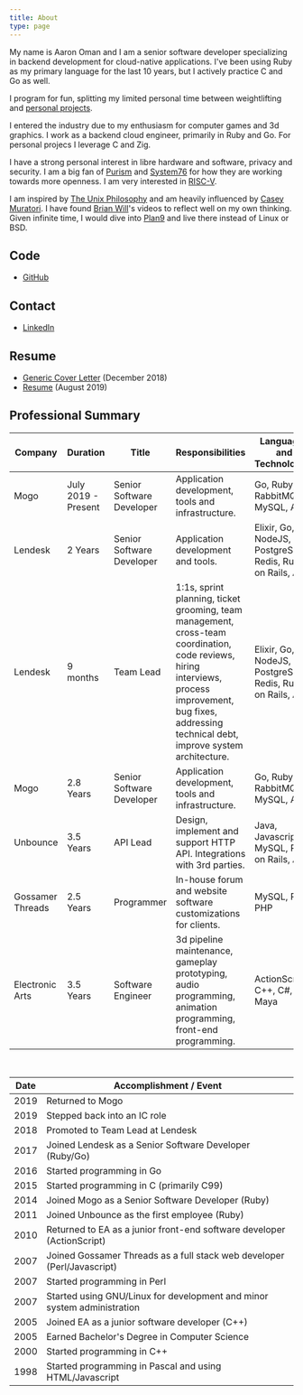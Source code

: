 ```yaml
---
title: About
type: page
---
```


My name is Aaron Oman and I am a senior software developer specializing in
backend development for cloud-native applications.  I've been using Ruby as my
primary language for the last 10 years, but I actively practice C and Go as
well.

I program for fun, splitting my limited personal time between weightlifting and
[personal projects](/projects/).

I entered the industry due to my enthusiasm for computer games and 3d graphics.
I work as a backend cloud engineer, primarily in Ruby and Go.  For personal
projecs I leverage C and Zig.

I have a strong personal interest in libre hardware and software, privacy and
security.  I am a big fan of [Purism](https://puri.sm/why-purism/) and
[System76](https://blog.system76.com/post/179592732883/system76-on-us-manufacturing-and-open-hardware)
for how they are working towards more openness. I am very interested in
[RISC-V](https://riscv.org/why-risc-v/).

I am inspired by [The Unix Philosophy](https://en.wikipedia.org/wiki/Unix_philosophy) and am heavily influenced by
[Casey Muratori](https://caseymuratori.com/blog_0015).  I have found [Brian Will](https://www.youtube.com/watch?v=QM1iUe6IofM&t=27s)'s videos to reflect well on my own thinking.  Given infinite time, I would dive into [Plan9](https://9p.io/plan9/about.html) and live there instead of Linux or BSD.

## Code

- [GitHub](https://github.com/groovestomp)

## Contact

- [LinkedIn](https://www.linkedin.com/in/aaronoman)

## Resume

- [Generic Cover Letter](/generic_cover_letter_2018-12.pdf) (December 2018)
- [Resume](/resume_2019-08.pdf) (August 2019)

## Professional Summary

|Company         |Duration              |Title                    |Responsibilities|Languages and Technologies|
|----------------|----------------------|-------------------------|----------------|--------------------------|
|Mogo            |July 2019 - Present   |Senior Software Developer|Application development, tools and infrastructure.|Go, Ruby, RabbitMQ, MySQL, AWS|
|Lendesk         |2 Years               |Senior Software Developer|Application development and tools.|Elixir, Go, NodeJS, PostgreSQL, Redis, Ruby on Rails, AWS|
|Lendesk         |9 months              |Team Lead                |1:1s, sprint planning, ticket grooming, team management, cross-team coordination, code reviews, hiring interviews, process improvement, bug fixes, addressing technical debt, improve system architecture.|Elixir, Go, NodeJS, PostgreSQL, Redis, Ruby on Rails, AWS|
|Mogo            |2.8 Years             |Senior Software Developer|Application development, tools and infrastructure.|Go, Ruby, RabbitMQ, MySQL, AWS|
|Unbounce        |3.5 Years             |API Lead                 |Design, implement and support HTTP API. Integrations with 3rd parties.|Java, Javascript, MySQL, Ruby on Rails, AWS|
|Gossamer Threads|2.5 Years             |Programmer               |In-house forum and website software customizations for clients.|MySQL, Perl, PHP|
|Electronic Arts |3.5 Years             |Software Engineer        |3d pipeline maintenance, gameplay prototyping, audio programming, animation programming, front-end programming.|ActionScript, C++, C#, Maya|

<br/>

| Date | Accomplishment / Event |
|------|----------------|
| 2019 | Returned to Mogo |
| 2019 | Stepped back into an IC role |
| 2018 | Promoted to Team Lead at Lendesk |
| 2017 | Joined Lendesk as a Senior Software Developer (Ruby/Go) |
| 2016 | Started programming in Go |
| 2015 | Started programming in C (primarily C99) |
| 2014 | Joined Mogo as a Senior Software Developer (Ruby) |
| 2011 | Joined Unbounce as the first employee (Ruby) |
| 2010 | Returned to EA as a junior front-end software developer (ActionScript) |
| 2007 | Joined Gossamer Threads as a full stack web developer (Perl/Javascript) |
| 2007 | Started programming in Perl |
| 2007 | Started using GNU/Linux for development and minor system administration |
| 2005 | Joined EA as a junior software developer (C++) |
| 2005 | Earned Bachelor's Degree in Computer Science |
| 2000 | Started programming in C++ |
| 1998 | Started programming in Pascal and using HTML/Javascript |
